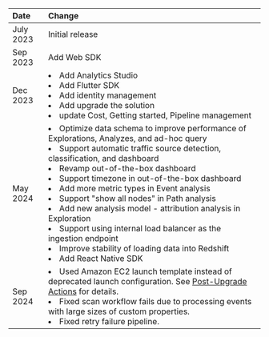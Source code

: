 | Date          | Change            |
| :----------- | :--------------- |
| July 2023 | Initial release  |
| Sep 2023 | Add Web SDK |
| Dec 2023 | <li>Add Analytics Studio</li><li>Add Flutter SDK</li><li>Add identity management</li><li>Add upgrade the solution</li><li>update Cost, Getting started, Pipeline management</li> |
| May 2024 | <li>Optimize data schema to improve performance of Explorations, Analyzes, and ad-hoc query</li><li>Support automatic traffic source detection, classification, and dashboard</li><li>Revamp out-of-the-box dashboard</li><li>Support timezone in out-of-the-box dashboard</li><li>Add more metric types in Event analysis</li><li>Support "show all nodes" in Path analysis</li><li>Add new analysis model - attribution analysis in Exploration</li><li>Support using internal load balancer as the ingestion endpoint</li><li>Improve stability of loading data into Redshift</li><li>Add React Native SDK</li>|
| Sep 2024 | <li>Used Amazon EC2 launch template instead of deprecated launch configuration. See [Post-Upgrade Actions][post-upgrade] for details.</li><li>Fixed scan workflow fails due to processing events with large sizes of custom properties.</li><li>Fixed retry failure pipeline.</li> |

[post-upgrade]: ./upgrade.md#post-upgrade-actions